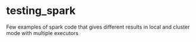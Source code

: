 # testing_spark
Few examples of spark code that gives different results in local and cluster mode with multiple executors
